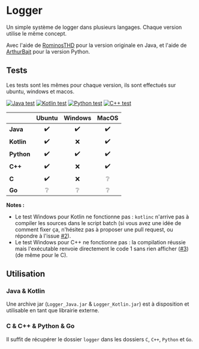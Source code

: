 # Logger

Un simple système de logger dans plusieurs langages. Chaque version utilise le même concept.

Avec l'aide de [RominosTHD](https://github.com/RomainTHD) pour la version originale en Java, et l'aide de [ArthurBajt](https://github.com/ArthurBajt) pour la version Python.

## Tests

Les tests sont les mêmes pour chaque version, ils sont effectués sur ubuntu, windows et macos.

[![Java test](https://github.com/Gashmob/Logger/actions/workflows/java_test.yml/badge.svg)](https://github.com/Gashmob/Logger/actions/workflows/java_test.yml)
[![Kotlin test](https://github.com/Gashmob/Logger/actions/workflows/kotlin_test.yml/badge.svg)](https://github.com/Gashmob/Logger/actions/workflows/kotlin_test.yml)
[![Python test](https://github.com/Gashmob/Logger/actions/workflows/python_test.yml/badge.svg)](https://github.com/Gashmob/Logger/actions/workflows/python_test.yml)
[![C++ test](https://github.com/Gashmob/Logger/actions/workflows/cpp_test.yml/badge.svg)](https://github.com/Gashmob/Logger/actions/workflows/cpp_test.yml)

|          | Ubuntu           | Windows          | MacOS            |
|:---------|:----------------:|:----------------:|:----------------:|
|**Java**  |:heavy_check_mark:|:heavy_check_mark:|:heavy_check_mark:|
|**Kotlin**|:heavy_check_mark:|:x:               |:heavy_check_mark:|
|**Python**|:heavy_check_mark:|:heavy_check_mark:|:heavy_check_mark:|
|**C++**   |:heavy_check_mark:|:x:               |:heavy_check_mark:|
|**C**     |:heavy_check_mark:|:x:               |:grey_question:   |
|**Go**    |:grey_question:   |:grey_question:   |:grey_question:   |

**Notes :**

- Le test Windows pour Kotlin ne fonctionne pas : `kotlinc` n'arrive pas à compiler les sources dans le script batch (si vous avez une idée de comment fixer ça, n'hésitez pas à proposer une pull request, ou répondre à l'issue [#2](https://github.com/Gashmob/Logger/issues/2)).
- Le test Windows pour C++ ne fonctionne pas : la compilation réussie mais l'exécutable renvoie directement le code 1 sans rien afficher ([#3](https://github.com/Gashmob/Logger/issues/3)) (de même pour le C).

## Utilisation

### Java & Kotlin

Une archive jar (`Logger_Java.jar` & `Logger_Kotlin.jar`) est à disposition et utilisable en tant que librairie externe.

### C & C++ & Python & Go

Il suffit de récupérer le dossier `logger` dans les dossiers `C`, `C++`, `Python` et `Go`.
